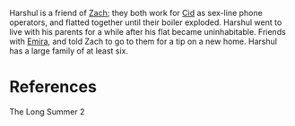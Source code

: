 Harshul is a friend of [Zach](Zach.md); they both work for [Cid](Cid.md) as sex-line phone operators, and flatted together until their boiler exploded.
Harshul went to live with his parents for a while after his flat became uninhabitable. Friends with [Emira](Emira.md), and told Zach to go to them for a tip on a new home.
Harshul has a large family of at least six.

# References
The Long Summer 2